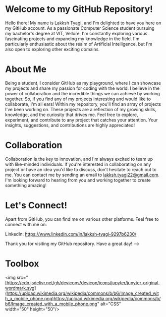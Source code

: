 # Welcome to my GitHub Repository!
Hello there! My name is Lakksh Tyagi, and I'm delighted to have you here on my GitHub account. As a passionate Computer Science student pursuing my bachelor's degree at VIT, Vellore, I'm constantly exploring various fascinating projects and expanding my knowledge in the field. I'm particularly enthusiastic about the realm of Artificial Intelligence, but I'm also open to exploring other exciting domains.

# About Me
Being a student, I consider GitHub as my playground, where I can showcase my projects and share my passion for coding with the world. I believe in the power of collaboration and the incredible things we can achieve by working together. So, if you find any of my projects interesting and would like to collaborate, I'm all ears! Within my repository, you'll find an array of projects I've been working on. These projects are a reflection of my growing skills, knowledge, and the curiosity that drives me. Feel free to explore, experiment, and contribute to any project that catches your attention. Your insights, suggestions, and contributions are highly appreciated!

# Collaboration
Collaboration is the key to innovation, and I'm always excited to team up with like-minded individuals. If you're interested in collaborating on any project or have an idea you'd like to discuss, don't hesitate to reach out to me. You can contact me by sending an email to lakksh.tyagi22@gmail.com. I'm looking forward to hearing from you and working together to create something amazing!

# Let's Connect!
Apart from GitHub, you can find me on various other platforms. Feel free to connect with me on:

LinkedIn: https://www.linkedin.com/in/lakksh-tyagi-9297b6230/

Thank you for visiting my GitHub repository. Have a great day!
-->

# Toolbox
<img src="[https://cdn.jsdelivr.net/gh/devicons/devicon/icons/jupyter/jupyter-original-wordmark.svg](https://upload.wikimedia.org/wikipedia/commons/b/b6/Image_created_with_a_mobile_phone.png)https://upload.wikimedia.org/wikipedia/commons/b/b6/Image_created_with_a_mobile_phone.png" alt="CSS" width="50" height="50"/>
